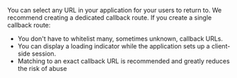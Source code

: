 You can select any URL in your application for your users to return to. We recommend creating a dedicated callback route. 
If you create a single callback route:
* You don't have to whitelist many, sometimes unknown, callback URLs.
* You can display a loading indicator while the application sets up a client-side session.
* Matching to an exact callback URL is recommended and greatly reduces the risk of abuse
